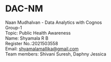 # DAC-NM
Naan Mudhalvan - Data Analytics with Cognos
<br>Group-1
<br>Topic: Public Health Awareness
<br>Name: Shyamala R B
<br>Register No.:2021503558
<br>Email: shyamalamallika@gmail.com
<br>Team members: Shivani Suresh, Daphny Jessica
